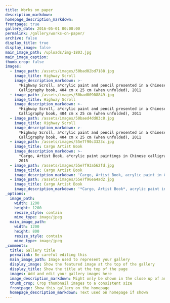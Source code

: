 ```yaml
---
title: Works on paper
description_markdown:
homepage_description_markdown:
frontpage: true
gallery_date: 2016-05-01 00:00:00
permalink: /gallery/works-on-paper/
archive: false
display_title: true
display_image: false
main_image_path: /uploads/img-1803.jpg
main_image_caption:
thumb_crop: false
images:
  - image_path: /assets/images/50bad02bd7188.jpg
    image_title: Highway Scroll
    image_description_markdown: >-
      *Highway Scroll, a*crylic paint and pencil presented in a Chinese
      Calligraphy book, 404 cm x 25 cm (when unfolded), 2011
  - image_path: /assets/images/50bad00908849.jpg
    image_title: Highway Scroll
    image_description_markdown: >-
      *Highway Scroll, a*crylic paint and pencil presented in a Chinese
      Calligraphy book, 404 cm x 25 cm (when unfolded), 2011
  - image_path: /assets/images/50baed4dd03c8.jpg
    image_title: Highway Scroll
    image_description_markdown: >-
      *Highway Scroll, a*crylic paint and pencil presented in a Chinese
      Calligraphy book, 404 cm x 25 cm (when unfolded), 2011
  - image_path: /assets/images/55e7f90c3323c.jpg
    image_title: Cargo Artist Book
    image_description_markdown: >-
      *Cargo, Artist Book, a*crylic paint paintings in Chinese calligraphy book,
      2015
  - image_path: /assets/images/55e7f93a562fd.jpg
    image_title: Cargo Artist Book
    image_description_markdown: 'Cargo, Artist Book, acrylic paint in Chinese calligraphy book, 2015'
  - image_path: /assets/images/55e7f96ea4ad2.jpg
    image_title: Cargo Artist Book
    image_description_markdown: '*Cargo, Artist Book*, acrylic paint in Chinese calligraphy book, 2015'
_options:
  image_path:
    width: 1200
    height: 1200
    resize_style: contain
    mime_type: image/jpeg
  main_image_path:
    width: 1200
    height: 800
    resize_style: contain
    mime_type: image/jpeg
_comments:
  title: Gallery title
  permalink: Be careful editing this
  main_image_path: Image used to represent your gallery
  display_image: Show the featured image at the top of the gallery
  display_title: Show the title at the top of the page
  images: Add and edit your gallery images here
  image_description_markdown: Might only be shown in the close up of an image
  thumb_crop: Crop thumbnail images to a consistent size
  frontpage: Show this gallery on the homepage
  homepage_description_markdown: Text used on homepage if shown
---
```

